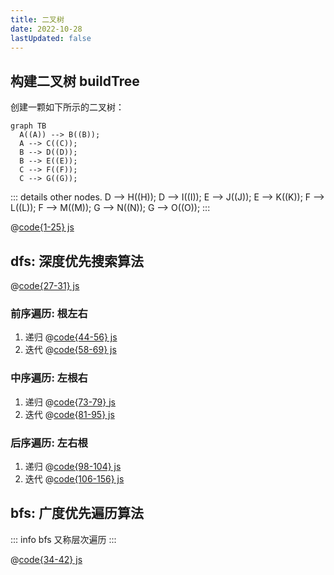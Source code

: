 ```yaml
---
title: 二叉树
date: 2022-10-28
lastUpdated: false
---
```


## 构建二叉树 buildTree

创建一颗如下所示的二叉树：

```mermaid
graph TB
  A((A)) --> B((B));
  A --> C((C));
  B --> D((D));
  B --> E((E));
  C --> F((F));
  C --> G((G));
```

::: details other nodes.
D --> H((H));
D --> I((I));
E --> J((J));
E --> K((K));
F --> L((L));
F --> M((M));
G --> N((N));
G --> O((O));
:::

@[code{1-25} js](./01.二叉树.js)

## dfs: 深度优先搜索算法

@[code{27-31} js](./01.二叉树.js)

### 前序遍历: 根左右

1. 递归
   @[code{44-56} js](./01.二叉树.js)
2. 迭代
   @[code{58-69} js](./01.二叉树.js)

### 中序遍历: 左根右

1. 递归
   @[code{73-79} js](./01.二叉树.js)
2. 迭代
   @[code{81-95} js](./01.二叉树.js)

### 后序遍历: 左右根

1. 递归
   @[code{98-104} js](./01.二叉树.js)
2. 迭代
   @[code{106-156} js](./01.二叉树.js)

## bfs: 广度优先遍历算法

::: info
bfs 又称层次遍历
:::

@[code{34-42} js](./01.二叉树.js)
